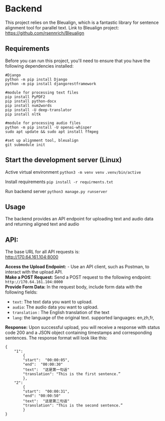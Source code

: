 # Backend

This project relies on the Bleualign, which is a fantastic library for sentence alignment tool for parallel text. Link to Bleualign project: https://github.com/rsennrich/Bleualign

## Requirements

Before you can run this project, you'll need to ensure that you have the following dependencies installed:

```
#Django
python -m pip install Django
python -m pip install djangorestframework

#module for processing text files
pip install PyPDF2
pip install python-docx
pip install num2words
pip install -U deep-translator
pip install nltk

#module for processing audio files
python -m pip install -U openai-whisper
sudo apt update && sudo apt install ffmpeg

#set up alignment tool, bleualign
git submodule init

```

## Start the development server (Linux)

Active virtual environment
`python3 -m venv venv`
`.venv/bin/active`

Install requirements
`pip install -r requirments.txt`

Run backend server
`python3 manage.py runserver`

## Usage

The backend provides an API endpoint for uploading text and audio data and returning aligned text and audio

## API:

The base URL for all API requests is:  
http://170.64.161.104:8000

**Access the Upload Endpoint:** - Use an API client, such as Postman, to interact with the upload API.  
**Make a POST Request:** Send a POST request to the following endpoint: `http://170.64.161.104:8000`  
**Provide Form Data:** In the request body, include form data with the following fields:  
 - `text`: The text data you want to upload.  
 - `audio`: The audio data you want to upload.  
 - `translation` : The English translation of the text  
 - `lang`: the language of the original text. supported languages: en,zh,fr,

**Response:** Upon successful upload, you will receive a response with status code 200 and a JSON object containing timestamps and corresponding sentences. The response format will look like this:

```
{
	"1":
		{
		"start":  "00:00:05",
		"end":  "00:00:30"
		"text":  "这是第一句话"
		"translation": "This is the first sentence.”
		},
	"2":
		{
		"start":  "00:00:31",
		"end": "00:00:50"
		"text":  "这是第二句话"
		"translation": "This is the second sentence.”
		}
}
```
